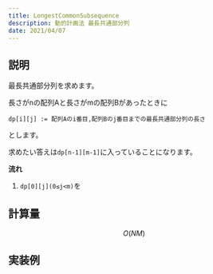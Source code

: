 ```yaml
---
title: LongestCommonSubsequence
description: 動的計画法 最長共通部分列
date: 2021/04/07
---
```


## 説明
最長共通部分列を求めます。

長さがnの配列Aと長さがmの配列Bがあったときに
```
dp[i][j] := 配列Aのi番目,配列Bのj番目までの最長共通部分列の長さ
```
とします。

求めたい答えは`dp[n-1][m-1]`に入っていることになります。

**流れ**  
1. `dp[0][j](0≤j<m)`を

## 計算量
$$
O(NM)
$$

## 実装例


```cpp import=/assets/Library/dp/longestcommonsubsequence.cpp
```
